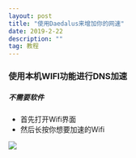 ```yaml
---
layout: post
title: "使用Daedalus来增加你的网速"
date: 2019-2-22
description: ""
tag: 教程
---
```


### 使用本机WIFI功能进行DNS加速
##### 不需要软件

* 首先打开Wifi界面
* 然后长按你想要加速的Wifi

![](/images/boke/Daedalus/01.png)